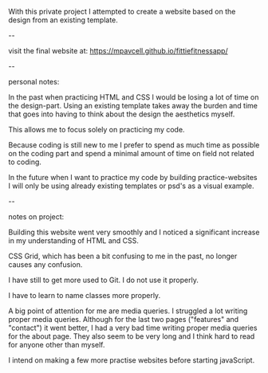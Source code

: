 With this private project I attempted to create a website
based on the design from an existing template.

--

visit the final website at: https://mpavcell.github.io/fittiefitnessapp/

--

personal notes:

In the past when practicing HTML and CSS I would be losing
a lot of time on the design-part. Using an existing template
takes away the burden and time that goes into having to 
think about the design the aesthetics myself.  

This allows me to focus solely on practicing my code.

Because coding is still new to me I prefer to spend as much 
time as possible on the coding part and  spend a minimal
amount of time on field not related to coding.

In the future when I want to practice my code by building
practice-websites I will only be using already existing
templates or psd's as a visual example.

--

notes on project:

Building this website went very smoothly and I noticed
a significant increase in my understanding of HTML and CSS.

CSS Grid, which has been a bit confusing to me in the past, 
no longer causes any confusion.

I have still to get more used to Git. I do not use it properly.

I have to learn to name classes more properly.

A big point of attention for me are media queries. I struggled a lot writing proper media queries. Although for the last two pages ("features" and "contact") it went better, I had a very bad time writing proper media queries for the about page. They also seem to be very long and I think hard to read for anyone other than myself. 

I intend on making a few more practise websites before 
starting javaScript.
